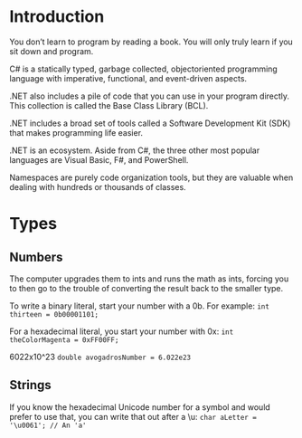 # Introduction

You don’t learn to program by reading a book. You will only truly learn if you sit down and program.

C# is a statically typed, garbage collected, objectoriented programming language with imperative, functional, and event-driven aspects.

.NET also includes a pile of code that you can use in your program directly. This collection is called the Base Class Library (BCL).

.NET includes a broad set of tools called a Software Development Kit (SDK) that makes programming life easier.

.NET is an ecosystem. Aside from C#, the three other most popular languages are Visual Basic, F#, and PowerShell.

Namespaces are purely code organization tools, but they are valuable when dealing with hundreds or thousands of classes.

# Types

## Numbers

The computer upgrades them to ints and runs the math as ints, forcing you to then go to the trouble of converting the result back to the smaller type.

To write a binary literal, start your number with a 0b.
For example:
`int thirteen = 0b00001101;`

For a hexadecimal literal, you start your number with 0x:
`int theColorMagenta = 0xFF00FF;`

6022x10^23
`double avogadrosNumber = 6.022e23`

## Strings

If you know the hexadecimal Unicode number for a symbol and would prefer to use that, you can write that out after a \u:
`char aLetter = '\u0061'; // An 'a'`
